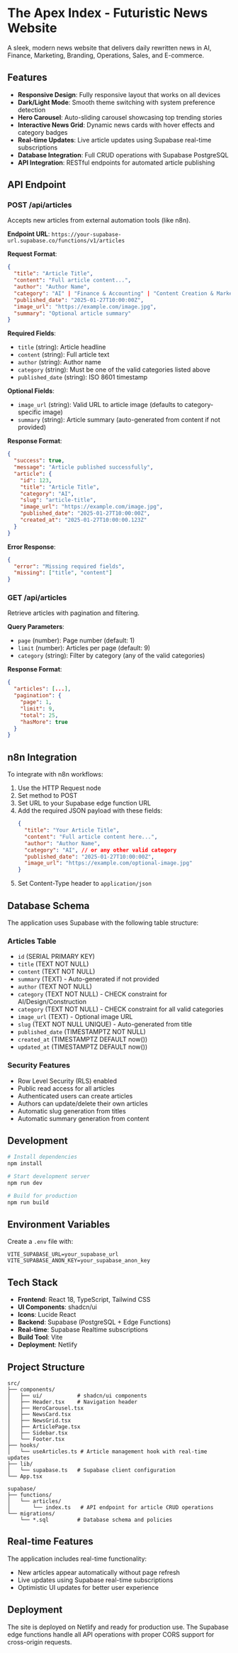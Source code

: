 # The Apex Index - Futuristic News Website

A sleek, modern news website that delivers daily rewritten news in AI, Finance, Marketing, Branding, Operations, Sales, and E-commerce.

## Features

- **Responsive Design**: Fully responsive layout that works on all devices
- **Dark/Light Mode**: Smooth theme switching with system preference detection
- **Hero Carousel**: Auto-sliding carousel showcasing top trending stories
- **Interactive News Grid**: Dynamic news cards with hover effects and category badges
- **Real-time Updates**: Live article updates using Supabase real-time subscriptions
- **Database Integration**: Full CRUD operations with Supabase PostgreSQL
- **API Integration**: RESTful endpoints for automated article publishing

## API Endpoint

### POST /api/articles

Accepts new articles from external automation tools (like n8n).

**Endpoint URL**: `https://your-supabase-url.supabase.co/functions/v1/articles`

**Request Format**:
```json
{
  "title": "Article Title",
  "content": "Full article content...",
  "author": "Author Name",
  "category": "AI" | "Finance & Accounting" | "Content Creation & Marketing" | "Personal Branding & Thought Leadership" | "Operations & Productivity" | "Sales & Customer Relations" | "E-commerce & Retail",
  "published_date": "2025-01-27T10:00:00Z",
  "image_url": "https://example.com/image.jpg",
  "summary": "Optional article summary"
}
```

**Required Fields**:
- `title` (string): Article headline
- `content` (string): Full article text
- `author` (string): Author name
- `category` (string): Must be one of the valid categories listed above
- `published_date` (string): ISO 8601 timestamp

**Optional Fields**:
- `image_url` (string): Valid URL to article image (defaults to category-specific image)
- `summary` (string): Article summary (auto-generated from content if not provided)

**Response Format**:
```json
{
  "success": true,
  "message": "Article published successfully",
  "article": {
    "id": 123,
    "title": "Article Title",
    "category": "AI",
    "slug": "article-title",
    "image_url": "https://example.com/image.jpg",
    "published_date": "2025-01-27T10:00:00Z",
    "created_at": "2025-01-27T10:00:00.123Z"
  }
}
```

**Error Response**:
```json
{
  "error": "Missing required fields",
  "missing": ["title", "content"]
}
```

### GET /api/articles

Retrieve articles with pagination and filtering.

**Query Parameters**:
- `page` (number): Page number (default: 1)
- `limit` (number): Articles per page (default: 9)
- `category` (string): Filter by category (any of the valid categories)

**Response Format**:
```json
{
  "articles": [...],
  "pagination": {
    "page": 1,
    "limit": 9,
    "total": 25,
    "hasMore": true
  }
}
```

## n8n Integration

To integrate with n8n workflows:

1. Use the HTTP Request node
2. Set method to POST
3. Set URL to your Supabase edge function URL
4. Add the required JSON payload with these fields:
   ```json
   {
     "title": "Your Article Title",
     "content": "Full article content here...",
     "author": "Author Name",
     "category": "AI", // or any other valid category
     "published_date": "2025-01-27T10:00:00Z",
     "image_url": "https://example.com/optional-image.jpg"
   }
   ```
5. Set Content-Type header to `application/json`

## Database Schema

The application uses Supabase with the following table structure:

### Articles Table
- `id` (SERIAL PRIMARY KEY)
- `title` (TEXT NOT NULL)
- `content` (TEXT NOT NULL)
- `summary` (TEXT) - Auto-generated if not provided
- `author` (TEXT NOT NULL)
- `category` (TEXT NOT NULL) - CHECK constraint for AI/Design/Construction
- `category` (TEXT NOT NULL) - CHECK constraint for all valid categories
- `image_url` (TEXT) - Optional image URL
- `slug` (TEXT NOT NULL UNIQUE) - Auto-generated from title
- `published_date` (TIMESTAMPTZ NOT NULL)
- `created_at` (TIMESTAMPTZ DEFAULT now())
- `updated_at` (TIMESTAMPTZ DEFAULT now())

### Security Features
- Row Level Security (RLS) enabled
- Public read access for all articles
- Authenticated users can create articles
- Authors can update/delete their own articles
- Automatic slug generation from titles
- Automatic summary generation from content

## Development

```bash
# Install dependencies
npm install

# Start development server
npm run dev

# Build for production
npm run build
```

## Environment Variables

Create a `.env` file with:
```
VITE_SUPABASE_URL=your_supabase_url
VITE_SUPABASE_ANON_KEY=your_supabase_anon_key
```

## Tech Stack

- **Frontend**: React 18, TypeScript, Tailwind CSS
- **UI Components**: shadcn/ui
- **Icons**: Lucide React
- **Backend**: Supabase (PostgreSQL + Edge Functions)
- **Real-time**: Supabase Realtime subscriptions
- **Build Tool**: Vite
- **Deployment**: Netlify

## Project Structure

```
src/
├── components/
│   ├── ui/           # shadcn/ui components
│   ├── Header.tsx    # Navigation header
│   ├── HeroCarousel.tsx
│   ├── NewsCard.tsx
│   ├── NewsGrid.tsx
│   ├── ArticlePage.tsx
│   ├── Sidebar.tsx
│   └── Footer.tsx
├── hooks/
│   └── useArticles.ts # Article management hook with real-time updates
├── lib/
│   └── supabase.ts   # Supabase client configuration
└── App.tsx

supabase/
├── functions/
│   └── articles/
│       └── index.ts   # API endpoint for article CRUD operations
└── migrations/
    └── *.sql         # Database schema and policies
```

## Real-time Features

The application includes real-time functionality:
- New articles appear automatically without page refresh
- Live updates using Supabase real-time subscriptions
- Optimistic UI updates for better user experience

## Deployment

The site is deployed on Netlify and ready for production use. The Supabase edge functions handle all API operations with proper CORS support for cross-origin requests.